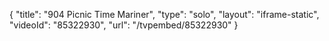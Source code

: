 {
    "title": "904 Picnic Time Mariner",
    "type": "solo",
    "layout": "iframe-static",
    "videoId": "85322930",
    "url": "\/tvpembed\/85322930"
}